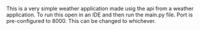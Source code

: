 This is a very simple weather application made usig the api from a weather application.
To run this open in an IDE and then run the main.py file.
Port is pre-configured to 8000. This can be changed to whichever.
